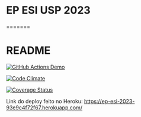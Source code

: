 
# EP ESI USP 2023
=======
# README
[![GitHub Actions Demo](https://github.com/Leandro1881/ep_esi_usp_2023/actions/workflows/main.yml/badge.svg?branch=main)](https://github.com/Leandro1881/ep_esi_usp_2023/actions/workflows/main.yml)

[![Code Climate](https://codeclimate.com/github/Leandro1881/ep_esi_usp_2023/badges/gpa.svg)](https://codeclimate.com/github/Leandro1881/ep_esi_usp_2023)

[![Coverage Status](https://coveralls.io/repos/github/Leandro1881/ep_esi_usp_2023/badge.svg?branch=main)](https://coveralls.io/github/Leandro1881/ep_esi_usp_2023?branch=main)

Link do deploy feito no Heroku: https://ep-esi-2023-93e9c4f72f67.herokuapp.com/


